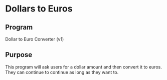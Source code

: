 # Dollars to Euros

## Program
Dollar to Euro Converter (v1)
## Purpose
This program will ask users for a dollar amount and then convert it to euros. They can continue to continue as long as they want to.
